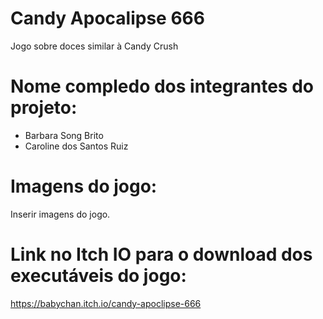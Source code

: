 # Candy Apocalipse 666

Jogo sobre doces similar à Candy Crush

# Nome compledo dos integrantes do projeto:

* Barbara Song Brito
* Caroline dos Santos Ruiz

# Imagens do jogo:

Inserir imagens do jogo.

# Link no Itch IO para o download dos executáveis do jogo:
https://babychan.itch.io/candy-apoclipse-666
